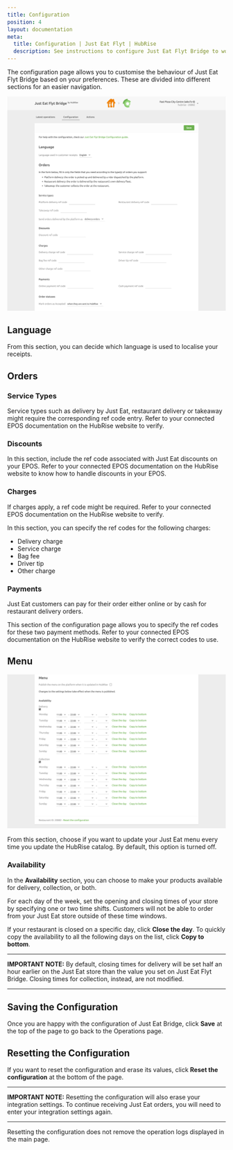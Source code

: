```yaml
---
title: Configuration
position: 4
layout: documentation
meta:
  title: Configuration | Just Eat Flyt | HubRise
  description: See instructions to configure Just Eat Flyt Bridge to work seamlessly with Just Eat and your EPOS or other apps connected to HubRise. Configuration is simple.
---
```


The configuration page allows you to customise the behaviour of Just Eat Flyt Bridge based on your preferences.
These are divided into different sections for an easier navigation.

![Just Eat Flyt Bridge configuration page](../images/011-en-just-eat-configuration-page-cropped.png)

## Language

From this section, you can decide which language is used to localise your receipts.

## Orders

### Service Types

Service types such as delivery by Just Eat, restaurant delivery or takeaway might require the corresponding ref code entry. Refer to your connected EPOS documentation on the HubRise website to verify.

### Discounts

In this section, include the ref code associated with Just Eat discounts on your EPOS.
Refer to your connected EPOS documentation on the HubRise website to know how to handle discounts in your EPOS.

### Charges

If charges apply, a ref code might be required. Refer to your connected EPOS documentation on the HubRise website to verify.

In this section, you can specify the ref codes for the following charges:

- Delivery charge
- Service charge
- Bag fee
- Driver tip
- Other charge

### Payments

Just Eat customers can pay for their order either online or by cash for restaurant delivery orders.

This section of the configuration page allows you to specify the ref codes for these two payment methods. Refer to your connected EPOS documentation on the HubRise website to verify the correct codes to use.

## Menu

![Just Eat Flyt Bridge configuration page, Menu section](../images/012-en-just-eat-configuration-page-menu.png)

From this section, choose if you want to update your Just Eat menu every time you update the HubRise catalog. By default, this option is turned off. 

### Availability

In the **Availability** section, you can choose to make your products available for delivery, collection, or both.

For each day of the week, set the opening and closing times of your store by specifying one or two time shifts. Customers will not be able to order from your Just Eat store outside of these time windows.

If your restaurant is closed on a specific day, click **Close the day**.
To quickly copy the availability to all the following days on the list, click **Copy to bottom**.

---

**IMPORTANT NOTE:** By default, closing times for delivery will be set half an hour earlier on the Just Eat store than the value you set on Just Eat Flyt Bridge. Closing times for collection, instead, are not modified.

---


## Saving the Configuration

Once you are happy with the configuration of Just Eat Bridge, click **Save** at the top of the page to go back to the Operations page.

## Resetting the Configuration

If you want to reset the configuration and erase its values, click **Reset the configuration** at the bottom of the page.

---

**IMPORTANT NOTE:** Resetting the configuration will also erase your integration settings. To continue receiving Just Eat orders, you will need to enter your integration settings again.

---

Resetting the configuration does not remove the operation logs displayed in the main page.
